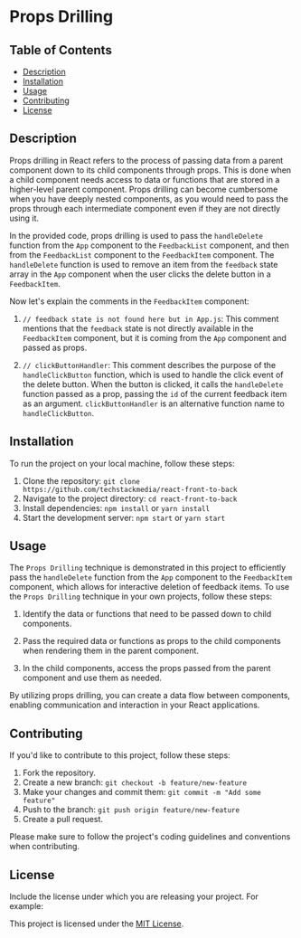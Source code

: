 # Props Drilling

## Table of Contents

- [Description](#description)
- [Installation](#installation)
- [Usage](#usage)
- [Contributing](#contributing)
- [License](#license)

## Description

Props drilling in React refers to the process of passing data from a parent component down to its child components through props. This is done when a child component needs access to data or functions that are stored in a higher-level parent component. Props drilling can become cumbersome when you have deeply nested components, as you would need to pass the props through each intermediate component even if they are not directly using it.

In the provided code, props drilling is used to pass the `handleDelete` function from the `App` component to the `FeedbackList` component, and then from the `FeedbackList` component to the `FeedbackItem` component. The `handleDelete` function is used to remove an item from the `feedback` state array in the `App` component when the user clicks the delete button in a `FeedbackItem`.

Now let's explain the comments in the `FeedbackItem` component:

1. `// feedback state is not found here but in App.js`: This comment mentions that the `feedback` state is not directly available in the `FeedbackItem` component, but it is coming from the `App` component and passed as props.

2. `// clickButtonHandler`: This comment describes the purpose of the `handleClickButton` function, which is used to handle the click event of the delete button. When the button is clicked, it calls the `handleDelete` function passed as a prop, passing the `id` of the current feedback item as an argument. `clickButtonHandler` is an alternative function name to `handleClickButton`.

## Installation

To run the project on your local machine, follow these steps:

1. Clone the repository: `git clone https://github.com/techstackmedia/react-front-to-back`
2. Navigate to the project directory: `cd react-front-to-back`
3. Install dependencies: `npm install` or `yarn install`
4. Start the development server: `npm start` or `yarn start`

## Usage

The `Props Drilling` technique is demonstrated in this project to efficiently pass the `handleDelete` function from the `App` component to the `FeedbackItem` component, which allows for interactive deletion of feedback items. To use the `Props Drilling` technique in your own projects, follow these steps:

1. Identify the data or functions that need to be passed down to child components.

2. Pass the required data or functions as props to the child components when rendering them in the parent component.

3. In the child components, access the props passed from the parent component and use them as needed.

By utilizing props drilling, you can create a data flow between components, enabling communication and interaction in your React applications.

## Contributing

If you'd like to contribute to this project, follow these steps:

1. Fork the repository.
2. Create a new branch: `git checkout -b feature/new-feature`
3. Make your changes and commit them: `git commit -m "Add some feature"`
4. Push to the branch: `git push origin feature/new-feature`
5. Create a pull request.

Please make sure to follow the project's coding guidelines and conventions when contributing.

## License

Include the license under which you are releasing your project. For example:

This project is licensed under the [MIT License](https://opensource.org/licenses/MIT).
